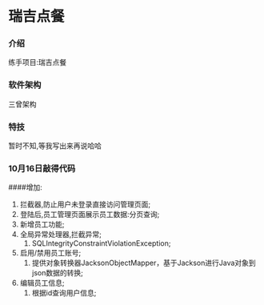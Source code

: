 # 瑞吉点餐

### 介绍
练手项目:瑞吉点餐

### 软件架构
三曾架构

### 特技
暂时不知,等我写出来再说哈哈

### 10月16日敲得代码
####增加:
1. 拦截器,防止用户未登录直接访问管理页面;
2. 登陆后,员工管理页面展示员工数据:分页查询;
3. 新增员工功能;
4. 全局异常处理器,拦截异常;
   1. SQLIntegrityConstraintViolationException;
5. 启用/禁用员工账号;
   1. 提供对象转换器JacksonObjectMapper，基于Jackson进行Java对象到json数据的转换;
6. 编辑员工信息;
   1. 根据id查询用户信息;